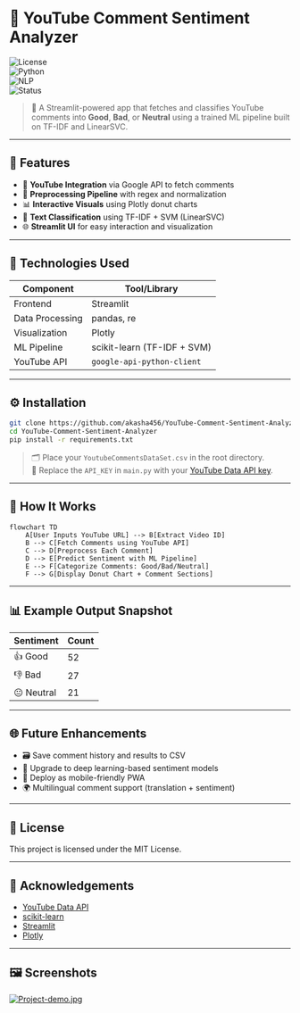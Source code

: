 # 🎥 YouTube Comment Sentiment Analyzer

![License](https://img.shields.io/badge/license-MIT-green)  
![Python](https://img.shields.io/badge/python-3.10-blue)  
![NLP](https://img.shields.io/badge/Model-LinearSVC-orange)  
![Status](https://img.shields.io/badge/status-Active-brightgreen)

> 💬 A Streamlit-powered app that fetches and classifies YouTube comments into **Good**, **Bad**, or **Neutral** using a trained ML pipeline built on TF-IDF and LinearSVC.

---

## 🚀 Features

- 🔗 **YouTube Integration** via Google API to fetch comments
- 🧼 **Preprocessing Pipeline** with regex and normalization
- 📊 **Interactive Visuals** using Plotly donut charts
- 🧠 **Text Classification** using TF-IDF + SVM (LinearSVC)
- 🌐 **Streamlit UI** for easy interaction and visualization

---

## 📌 Technologies Used

| Component         | Tool/Library              |
|------------------|---------------------------|
| Frontend         | Streamlit                 |
| Data Processing  | pandas, re                |
| Visualization    | Plotly                    |
| ML Pipeline      | scikit-learn (TF-IDF + SVM) |
| YouTube API      | `google-api-python-client` |

---

## ⚙️ Installation

```bash
git clone https://github.com/akasha456/YouTube-Comment-Sentiment-Analyzer
cd YouTube-Comment-Sentiment-Analyzer
pip install -r requirements.txt
```

> 🗂️ Place your `YoutubeCommentsDataSet.csv` in the root directory.  
> 🔑 Replace the `API_KEY` in `main.py` with your [YouTube Data API key](https://console.developers.google.com).

---

## 🧠 How It Works

```mermaid
flowchart TD
    A[User Inputs YouTube URL] --> B[Extract Video ID]
    B --> C[Fetch Comments using YouTube API]
    C --> D[Preprocess Each Comment]
    D --> E[Predict Sentiment with ML Pipeline]
    E --> F[Categorize Comments: Good/Bad/Neutral]
    F --> G[Display Donut Chart + Comment Sections]
```

---

## 📊 Example Output Snapshot

| Sentiment | Count |
|-----------|-------|
| 👍 Good   | 52    |
| 👎 Bad    | 27    |
| 😐 Neutral | 21    |

---

## 🌐 Future Enhancements

- 🗃️ Save comment history and results to CSV
- 🧠 Upgrade to deep learning-based sentiment models
- 📱 Deploy as mobile-friendly PWA
- 🌍 Multilingual comment support (translation + sentiment)

---

## 📜 License

This project is licensed under the MIT License.

---

## 💬 Acknowledgements

- [YouTube Data API](https://developers.google.com/youtube/v3)
- [scikit-learn](https://scikit-learn.org)
- [Streamlit](https://streamlit.io)
- [Plotly](https://plotly.com)

---

## 🖼️ Screenshots

[![Project-demo.jpg](https://i.postimg.cc/bvCHXqBs/Project-demo.jpg)](https://postimg.cc/SX9zCbqh)

